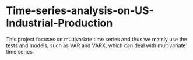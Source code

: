 # Time-series-analysis-on-US-Industrial-Production
This project focuses on multivariate time series and thus we mainly use the tests and models, such as VAR and VARX, which can deal with multivariate time series.
